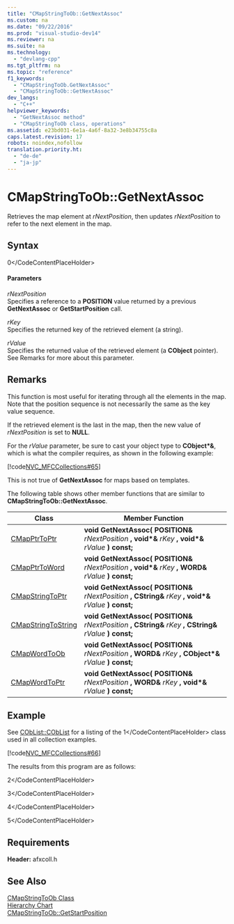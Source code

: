 ```yaml
---
title: "CMapStringToOb::GetNextAssoc"
ms.custom: na
ms.date: "09/22/2016"
ms.prod: "visual-studio-dev14"
ms.reviewer: na
ms.suite: na
ms.technology: 
  - "devlang-cpp"
ms.tgt_pltfrm: na
ms.topic: "reference"
f1_keywords: 
  - "CMapStringToOb.GetNextAssoc"
  - "CMapStringToOb::GetNextAssoc"
dev_langs: 
  - "C++"
helpviewer_keywords: 
  - "GetNextAssoc method"
  - "CMapStringToOb class, operations"
ms.assetid: e23bd031-6e1a-4a6f-8a32-3e8b34755c8a
caps.latest.revision: 17
robots: noindex,nofollow
translation.priority.ht: 
  - "de-de"
  - "ja-jp"
---
```

# CMapStringToOb::GetNextAssoc
Retrieves the map element at *rNextPosition*, then updates *rNextPosition* to refer to the next element in the map.  
  
## Syntax  
  
<CodeContentPlaceHolder>0\</CodeContentPlaceHolder>  
#### Parameters  
 *rNextPosition*  
 Specifies a reference to a **POSITION** value returned by a previous **GetNextAssoc** or **GetStartPosition** call.  
  
 *rKey*  
 Specifies the returned key of the retrieved element (a string).  
  
 *rValue*  
 Specifies the returned value of the retrieved element (a **CObject** pointer). See Remarks for more about this parameter.  
  
## Remarks  
 This function is most useful for iterating through all the elements in the map. Note that the position sequence is not necessarily the same as the key value sequence.  
  
 If the retrieved element is the last in the map, then the new value of *rNextPosition* is set to **NULL**.  
  
 For the *rValue* parameter, be sure to cast your object type to **CObject\*&**, which is what the compiler requires, as shown in the following example:  
  
 [!code[NVC_MFCCollections#65](../vs140/codesnippet/CPP/cmapstringtoob--getnextassoc_1.cpp)]  
  
 This is not true of **GetNextAssoc** for maps based on templates.  
  
 The following table shows other member functions that are similar to **CMapStringToOb::GetNextAssoc**.  
  
|Class|Member Function|  
|-----------|---------------------|  
|[CMapPtrToPtr](../vs140/cmapptrtoptr-class.md)|**void GetNextAssoc( POSITION&**  *rNextPosition* **, void\*&**  *rKey* **, void\*&**  *rValue*  **) const;**|  
|[CMapPtrToWord](../vs140/cmapptrtoword-class.md)|**void GetNextAssoc( POSITION&**  *rNextPosition* **, void\*&**  *rKey* **, WORD&**  *rValue*  **) const;**|  
|[CMapStringToPtr](../vs140/cmapstringtoptr-class.md)|**void GetNextAssoc( POSITION&**  *rNextPosition* **, CString&**  *rKey* **, void\*&**  *rValue*  **) const;**|  
|[CMapStringToString](../vs140/cmapstringtostring-class.md)|**void GetNextAssoc( POSITION&**  *rNextPosition* **, CString&**  *rKey* **, CString&**  *rValue*  **) const;**|  
|[CMapWordToOb](../vs140/cmapwordtoob-class.md)|**void GetNextAssoc( POSITION&**  *rNextPosition* **, WORD&**  *rKey* **, CObject\*&**  *rValue*  **) const;**|  
|[CMapWordToPtr](../vs140/cmapwordtoptr-class.md)|**void GetNextAssoc( POSITION&**  *rNextPosition* **, WORD&**  *rKey* **, void\*&**  *rValue*  **) const;**|  
  
## Example  
 See [CObList::CObList](../vs140/coblist--coblist.md) for a listing of the <CodeContentPlaceHolder>1\</CodeContentPlaceHolder> class used in all collection examples.  
  
 [!code[NVC_MFCCollections#66](../vs140/codesnippet/CPP/cmapstringtoob--getnextassoc_2.cpp)]  
  
 The results from this program are as follows:  
  
 <CodeContentPlaceHolder>2\</CodeContentPlaceHolder>  
  
 <CodeContentPlaceHolder>3\</CodeContentPlaceHolder>  
  
 <CodeContentPlaceHolder>4\</CodeContentPlaceHolder>  
  
 <CodeContentPlaceHolder>5\</CodeContentPlaceHolder>  
  
## Requirements  
 **Header:** afxcoll.h  
  
## See Also  
 [CMapStringToOb Class](../vs140/cmapstringtoob-class.md)   
 [Hierarchy Chart](../vs140/hierarchy-chart.md)   
 [CMapStringToOb::GetStartPosition](../vs140/cmapstringtoob--getstartposition.md)